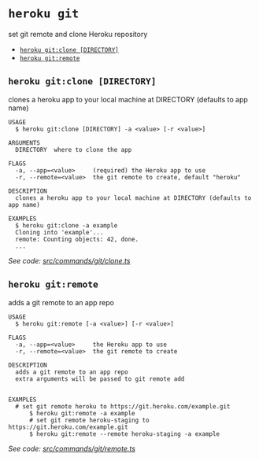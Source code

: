 `heroku git`
============

set git remote and clone Heroku repository

* [`heroku git:clone [DIRECTORY]`](#heroku-gitclone-directory)
* [`heroku git:remote`](#heroku-gitremote)

## `heroku git:clone [DIRECTORY]`

clones a heroku app to your local machine at DIRECTORY (defaults to app name)

```
USAGE
  $ heroku git:clone [DIRECTORY] -a <value> [-r <value>]

ARGUMENTS
  DIRECTORY  where to clone the app

FLAGS
  -a, --app=<value>     (required) the Heroku app to use
  -r, --remote=<value>  the git remote to create, default "heroku"

DESCRIPTION
  clones a heroku app to your local machine at DIRECTORY (defaults to app name)

EXAMPLES
  $ heroku git:clone -a example
  Cloning into 'example'...
  remote: Counting objects: 42, done.
  ...
```

_See code: [src/commands/git/clone.ts](https://github.com/heroku/cli/blob/v8.2.0-beta.11/src/commands/git/clone.ts)_

## `heroku git:remote`

adds a git remote to an app repo

```
USAGE
  $ heroku git:remote [-a <value>] [-r <value>]

FLAGS
  -a, --app=<value>     the Heroku app to use
  -r, --remote=<value>  the git remote to create

DESCRIPTION
  adds a git remote to an app repo
  extra arguments will be passed to git remote add


EXAMPLES
  # set git remote heroku to https://git.heroku.com/example.git
      $ heroku git:remote -a example
      # set git remote heroku-staging to https://git.heroku.com/example.git
      $ heroku git:remote --remote heroku-staging -a example
```

_See code: [src/commands/git/remote.ts](https://github.com/heroku/cli/blob/v8.2.0-beta.11/src/commands/git/remote.ts)_
